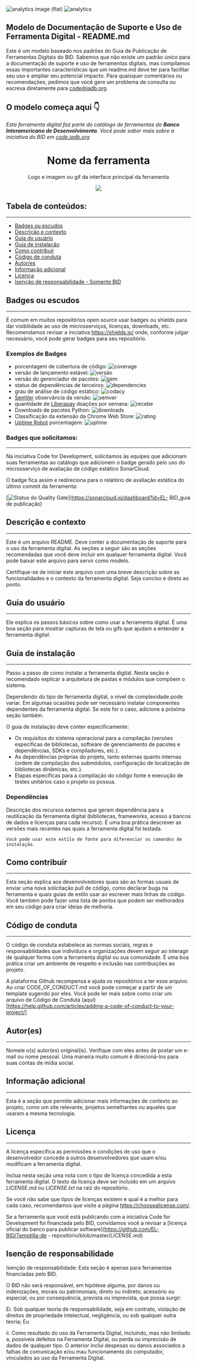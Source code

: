 
![analytics image (flat)](https://raw.githubusercontent.com/vitr/google-analytics-beacon/master/static/badge-flat.gif)
![analytics](https://www.google-analytics.com/collect?v=1&cid=555&t=pageview&ec=repo&ea=open&dp=/Plantilla-de-repositorio/readme&dt=&tid=UA-4677001-16)

## Modelo de Documentação de Suporte e Uso de Ferramenta Digital - README.md
Este é um modelo baseado nos padrões do Guia de Publicação de Ferramentas Digitais do BID. Sabemos que não existe um padrão único para a documentação de suporte e uso de ferramentas digitais, mas compilamos essas importantes características que um readme.md deve ter para facilitar seu uso e ampliar seu potencial impacto. Para quaisquer comentários ou recomendações, pedimos que você gere um problema de consulta ou escreva diretamente para code@iadb.org.

## O modelo começa aqui 👇


*Esta ferramenta digital faz parte do catálogo de ferramentas do **Banco Interamericano de Desenvolvimento**. Você pode saber mais sobre a iniciativa do BID em [code.iadb.org](https://code.iadb.org)*

<h1 align="center"> Nome da ferramenta</h1>
<p align="center"> Logo e imagem ou gif da interface principal da ferramenta</p>
<p align="center"><img src="https://www.webdevelopersnotes.com/wp-content/uploads/create-a-simple-home-page.png"/></p>

## Tabela de conteúdos:
---

- [Badges ou escudos](#badges-ou-escudos)
- [Descrição e contexto](#Descrição-e-contexto)
- [Guia do usuário](#Guia-do-usuário)
- [Guia de instalação](#Guia-de-instalação)
- [Como contribuir](#Como-contribuir)
- [Código de conduta](#Código-de-conduta)
- [Autor/es](#Autor(es))
- [Informação adicional](#Informação-adicional)
- [Licença](#Licença)
- [Isenção de responsabilidade - Somente BID](#Isenção-de-responsabilidade)

## Badges ou escudos
---
É comum em muitos repositórios open source usar badges ou shields para dar visibilidade ao uso de microsserviços, licenças, downloads, etc. Recomendamos revisar a iniciativa https://shields.io/ onde, conforme julgar necessário, você pode gerar badges para seu repositório.

### Exemplos de Badges

- porcentagem de cobertura de código: ![coverage](https://img.shields.io/badge/coverage-80%25-yellowgreen)
- versão de lançamento estável: ![versão](https://img.shields.io/badge/version-1.2.3-blue)
- versão do gerenciador de pacotes: ![gem](https://img.shields.io/badge/gem-2.2.0-blue)
- status de dependências de terceiros: ![dependencies](https://img.shields.io/badge/dependencies-out%20of%20date-orange)
- grau de análise de código estático: ![codacy](https://img.shields.io/badge/codacy-B-green)
- [SemVer](https://semver.org/) observância da versão: ![semver](https://img.shields.io/badge/semver-2.0.0-blue)
- quantidade de [Liberapay](https://liberapay.com/) doações por semana: ![recebe](https://img.shields.io/badge/receives-2.00%20USD%2Fweek-yellow)
- Downloads de pacotes Python: ![downloads](https://img.shields.io/badge/downloads-13k%2Fmonth-brightgreen)
- Classificação da extensão da Chrome Web Store: ![rating](https://img.shields.io/badge/rating-★★★★☆-brightgreen)
- [Uptime Robot](https://uptimerobot.com) porcentagem: ![uptime](https://img.shields.io/badge/uptime-100%25-brightgreen)

### Badges que solicitamos:
---
Na iniciativa Code for Development, solicitamos às equipes que adicionam suas ferramentas ao catálogo que adicionem o badge gerado pelo uso do microsserviço de avaliação de código estático SonarCloud.

O badge fica assim e redireciona para o relatório de avaliação estática do último commit da ferramenta:

[![Status do Quality Gate](https://sonarcloud.io/api/project_badges/measure?project=EL-BID_guia-de-publicacion&metric=alert_status)](https://sonarcloud.io/dashboard?id=EL- BID_guia de publicação)


## Descrição e contexto
---
Este é um arquivo README. Deve conter a documentação de suporte para o uso da ferramenta digital. As seções a seguir são as seções recomendadas que você deve incluir em qualquer ferramenta digital. Você pode baixar este arquivo para servir como modelo.

Certifique-se de iniciar este arquivo com uma breve descrição sobre as funcionalidades e o contexto da ferramenta digital. Seja conciso e direto ao ponto.

## Guia do usuário
---
Ele explica os passos básicos sobre como usar a ferramenta digital. É uma boa seção para mostrar capturas de tela ou gifs que ajudam a entender a ferramenta digital.
 
## Guia de instalação
---
Passo a passo de como instalar a ferramenta digital. Nesta seção é recomendado explicar a arquitetura de pastas e módulos que compõem o sistema.

Dependendo do tipo de ferramenta digital, o nível de complexidade pode variar. Em algumas ocasiões pode ser necessário instalar componentes dependentes da ferramenta digital. Se este for o caso, adicione a próxima seção também.

O guia de instalação deve conter especificamente:
- Os requisitos do sistema operacional para a compilação (versões específicas de bibliotecas, software de gerenciamento de pacotes e dependências, SDKs e compiladores, etc.).
- As dependências próprias do projeto, tanto externas quanto internas (ordem de compilação dos submódulos, configuração de localização de bibliotecas dinâmicas, etc.).
- Etapas específicas para a compilação do código fonte e execução de testes unitários caso o projeto os possua.

### Dependências
Descrição dos recursos externos que geram dependência para a reutilização da ferramenta digital (bibliotecas, frameworks, acesso a bancos de dados e licenças para cada recurso). É uma boa prática descrever as versões mais recentes nas quais a ferramenta digital foi testada.

    Você pode usar este estilo de fonte para diferenciar os comandos de instalação.

## Como contribuir
---
Esta seção explica aos desenvolvedores quais são as formas usuais de enviar uma nova solicitação pull de código, como declarar bugs na ferramenta e quais guias de estilo usar ao escrever mais linhas de código. Você também pode fazer uma lista de pontos que podem ser melhorados em seu código para criar ideias de melhoria.

## Código de conduta
---
O código de conduta estabelece as normas sociais, regras e responsabilidades que indivíduos e organizações devem seguir ao interagir de qualquer forma com a ferramenta digital ou sua comunidade. É uma boa prática criar um ambiente de respeito e inclusão nas contribuições ao projeto.

A plataforma Github recompensa e ajuda os repositórios a ter esse arquivo. Ao criar CODE_OF_CONDUCT.md você pode começar a partir de um template sugerido por eles. Você pode ler mais sobre como criar um arquivo de Código de Conduta (aqui)[https://help.github.com/articles/adding-a-code-of-conduct-to-your-project/]

## Autor(es)
---
Nomeie o(s) autor(es) original(is). Verifique com eles antes de postar um e-mail ou nome pessoal. Uma maneira muito comum é direcioná-los para suas contas de mídia social.

## Informação adicional
---
Esta é a seção que permite adicionar mais informações de contexto ao projeto, como um site relevante, projetos semelhantes ou aqueles que usaram a mesma tecnologia.

## Licença
---

A licença especifica as permissões e condições de uso que o desenvolvedor concede a outros desenvolvedores que usam e/ou modificam a ferramenta digital.

Inclua nesta seção uma nota com o tipo de licença concedida a esta ferramenta digital. O texto da licença deve ser incluído em um arquivo *LICENSE.md* ou *LICENSE.txt* na raiz do repositório.

Se você não sabe que tipos de licenças existem e qual é a melhor para cada caso, recomendamos que visite a página https://choosealicense.com/.

Se a ferramenta que você está publicando com a iniciativa Code for Development foi financiada pelo BID, convidamos você a revisar a [licença oficial do banco para publicar software](https://github.com/EL-BID/Temptilla-de - repositório/blob/master/LICENSE.md)

## Isenção de responsabilidade
Isenção de responsabilidade: Esta seção é apenas para ferramentas financiadas pelo BID.

O BID não será responsável, em hipótese alguma, por danos ou indenizações, morais ou patrimoniais; direto ou indireto; acessório ou especial; ou por consequência, prevista ou imprevista, que possa surgir:

Ei. Sob qualquer teoria de responsabilidade, seja em contrato, violação de direitos de propriedade intelectual, negligência, ou sob qualquer outra teoria; Eu

ii. Como resultado do uso da Ferramenta Digital, incluindo, mas não limitado a, possíveis defeitos na Ferramenta Digital, ou perda ou imprecisão de dados de qualquer tipo. O anterior inclui despesas ou danos associados a falhas de comunicação e/ou mau funcionamento do computador, vinculados ao uso da Ferramenta Digital.
